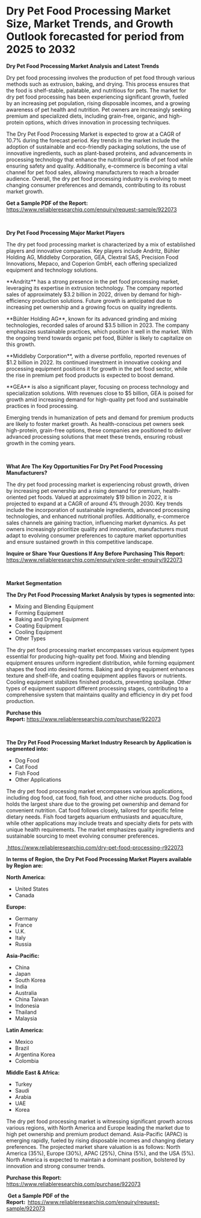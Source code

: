 <p><h1>Dry Pet Food Processing Market Size, Market Trends, and Growth Outlook forecasted for period from 2025 to 2032</h1></p><p><strong>Dry Pet Food Processing Market Analysis and Latest Trends</strong></p>
<p><p>Dry pet food processing involves the production of pet food through various methods such as extrusion, baking, and drying. This process ensures that the food is shelf-stable, palatable, and nutritious for pets. The market for dry pet food processing has been experiencing significant growth, fueled by an increasing pet population, rising disposable incomes, and a growing awareness of pet health and nutrition. Pet owners are increasingly seeking premium and specialized diets, including grain-free, organic, and high-protein options, which drives innovation in processing techniques.</p><p>The Dry Pet Food Processing Market is expected to grow at a CAGR of 10.7% during the forecast period. Key trends in the market include the adoption of sustainable and eco-friendly packaging solutions, the use of innovative ingredients, such as plant-based proteins, and advancements in processing technology that enhance the nutritional profile of pet food while ensuring safety and quality. Additionally, e-commerce is becoming a vital channel for pet food sales, allowing manufacturers to reach a broader audience. Overall, the dry pet food processing industry is evolving to meet changing consumer preferences and demands, contributing to its robust market growth.</p></p>
<p><strong>Get a Sample PDF of the Report:&nbsp;</strong> <a href="https://www.reliableresearchiq.com/enquiry/request-sample/922073?utm_campaign=2955&utm_medium=2&utm_source=Github&utm_content=ia&utm_term=18042025&utm_id=dry-pet-food-processing">https://www.reliableresearchiq.com/enquiry/request-sample/922073</a></p>
<p>&nbsp;</p>
<p><strong>Dry Pet Food Processing Major Market Players</strong></p>
<p><p>The dry pet food processing market is characterized by a mix of established players and innovative companies. Key players include Andritz, Bühler Holding AG, Middleby Corporation, GEA, Clextral SAS, Precision Food Innovations, Mepaco, and Coperion GmbH, each offering specialized equipment and technology solutions.</p><p>**Andritz** has a strong presence in the pet food processing market, leveraging its expertise in extrusion technology. The company reported sales of approximately $3.2 billion in 2022, driven by demand for high-efficiency production solutions. Future growth is anticipated due to increasing pet ownership and a growing focus on quality ingredients.</p><p>**Bühler Holding AG**, known for its advanced grinding and mixing technologies, recorded sales of around $3.5 billion in 2023. The company emphasizes sustainable practices, which position it well in the market. With the ongoing trend towards organic pet food, Bühler is likely to capitalize on this growth.</p><p>**Middleby Corporation**, with a diverse portfolio, reported revenues of $1.2 billion in 2022. Its continued investment in innovative cooking and processing equipment positions it for growth in the pet food sector, while the rise in premium pet food products is expected to boost demand.</p><p>**GEA** is also a significant player, focusing on process technology and specialization solutions. With revenues close to $5 billion, GEA is poised for growth amid increasing demand for high-quality pet food and sustainable practices in food processing.</p><p>Emerging trends in humanization of pets and demand for premium products are likely to foster market growth. As health-conscious pet owners seek high-protein, grain-free options, these companies are positioned to deliver advanced processing solutions that meet these trends, ensuring robust growth in the coming years.</p></p>
<p>&nbsp;</p>
<p><strong>What Are The Key Opportunities For Dry Pet Food Processing Manufacturers?</strong></p>
<p><p>The dry pet food processing market is experiencing robust growth, driven by increasing pet ownership and a rising demand for premium, health-oriented pet foods. Valued at approximately $19 billion in 2022, it is projected to expand at a CAGR of around 4% through 2030. Key trends include the incorporation of sustainable ingredients, advanced processing technologies, and enhanced nutritional profiles. Additionally, e-commerce sales channels are gaining traction, influencing market dynamics. As pet owners increasingly prioritize quality and innovation, manufacturers must adapt to evolving consumer preferences to capture market opportunities and ensure sustained growth in this competitive landscape.</p></p>
<p><strong>Inquire or Share Your Questions If Any Before Purchasing This Report:</strong> <a href="https://www.reliableresearchiq.com/enquiry/pre-order-enquiry/922073?utm_campaign=2955&utm_medium=2&utm_source=Github&utm_content=ia&utm_term=18042025&utm_id=dry-pet-food-processing">https://www.reliableresearchiq.com/enquiry/pre-order-enquiry/922073</a></p>
<p>&nbsp;</p>
<p><strong>Market Segmentation</strong></p>
<p><strong>The Dry Pet Food Processing Market Analysis by types is segmented into:</strong></p>
<p><ul><li>Mixing and Blending Equipment</li><li>Forming Equipment</li><li>Baking and Drying Equipment</li><li>Coating Equipment</li><li>Cooling Equipment</li><li>Other Types</li></ul></p>
<p><p>The dry pet food processing market encompasses various equipment types essential for producing high-quality pet food. Mixing and blending equipment ensures uniform ingredient distribution, while forming equipment shapes the food into desired forms. Baking and drying equipment enhances texture and shelf-life, and coating equipment applies flavors or nutrients. Cooling equipment stabilizes finished products, preventing spoilage. Other types of equipment support different processing stages, contributing to a comprehensive system that maintains quality and efficiency in dry pet food production.</p></p>
<p><strong>Purchase this Report:&nbsp;</strong><a href="https://www.reliableresearchiq.com/purchase/922073?utm_campaign=2955&utm_medium=2&utm_source=Github&utm_content=ia&utm_term=18042025&utm_id=dry-pet-food-processing">https://www.reliableresearchiq.com/purchase/922073</a></p>
<p>&nbsp;</p>
<p><strong>The Dry Pet Food Processing Market Industry Research by Application is segmented into:</strong></p>
<p><ul><li>Dog Food</li><li>Cat Food</li><li>Fish Food</li><li>Other Applications</li></ul></p>
<p><p>The dry pet food processing market encompasses various applications, including dog food, cat food, fish food, and other niche products. Dog food holds the largest share due to the growing pet ownership and demand for convenient nutrition. Cat food follows closely, tailored for specific feline dietary needs. Fish food targets aquarium enthusiasts and aquaculture, while other applications may include treats and specialty diets for pets with unique health requirements. The market emphasizes quality ingredients and sustainable sourcing to meet evolving consumer preferences.</p></p>
<p><a href="https://www.reliableresearchiq.com/dry-pet-food-processing-r922073?utm_campaign=2955&utm_medium=2&utm_source=Github&utm_content=ia&utm_term=18042025&utm_id=dry-pet-food-processing">&nbsp;https://www.reliableresearchiq.com/dry-pet-food-processing-r922073</a></p>
<p><strong>In terms of Region, the Dry Pet Food Processing Market Players available by Region are:</strong></p>
<p>
    <p> <strong> North America: </strong>
        <ul>
            <li>United States</li>
            <li>Canada</li>
        </ul>
        </p> 
    <p> <strong> Europe: </strong>
        <ul>
            <li>Germany</li>
            <li>France</li>
            <li>U.K.</li>
            <li>Italy</li>
            <li>Russia</li>
        </ul>
        </p> 
    <p> <strong> Asia-Pacific: </strong>
        <ul>
            <li>China</li>
            <li>Japan</li>
            <li>South Korea</li>
            <li>India</li>
            <li>Australia</li>
            <li>China Taiwan</li>
            <li>Indonesia</li>
            <li>Thailand</li>
            <li>Malaysia</li>
        </ul>
        </p> 
    <p> <strong> Latin America: </strong>
        <ul>
            <li>Mexico</li>
            <li>Brazil</li>
            <li>Argentina Korea</li>
            <li>Colombia</li>
        </ul>
        </p> 
    <p> <strong> Middle East & Africa: </strong>
        <ul>
            <li>Turkey</li>
            <li>Saudi</li>
            <li>Arabia</li>
            <li>UAE</li>
            <li>Korea</li>
        </ul>
    </p>
    </p>
<p><p>The dry pet food processing market is witnessing significant growth across various regions, with North America and Europe leading the market due to high pet ownership and premium product demand. Asia-Pacific (APAC) is emerging rapidly, fueled by rising disposable incomes and changing dietary preferences. The projected market share valuation is as follows: North America (35%), Europe (30%), APAC (25%), China (5%), and the USA (5%). North America is expected to maintain a dominant position, bolstered by innovation and strong consumer trends.</p></p>
<p><strong>Purchase this Report: </strong><a href="https://www.reliableresearchiq.com/purchase/922073?utm_campaign=2955&utm_medium=2&utm_source=Github&utm_content=ia&utm_term=18042025&utm_id=dry-pet-food-processing">https://www.reliableresearchiq.com/purchase/922073</a></p>
<p>&nbsp;<strong>Get a Sample PDF of the Report:&nbsp;&nbsp;</strong><a href="https://www.reliableresearchiq.com/enquiry/request-sample/922073?utm_campaign=2955&utm_medium=2&utm_source=Github&utm_content=ia&utm_term=18042025&utm_id=dry-pet-food-processing">https://www.reliableresearchiq.com/enquiry/request-sample/922073</a></p>
<p><strong></strong></p>
<p><p></p><p></p><p></p></p>